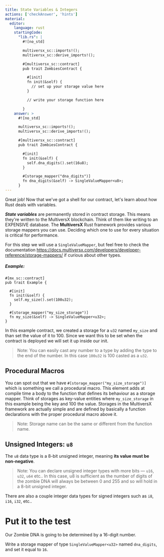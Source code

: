 ```yaml
---
title: State Variables & Integers
actions: ['checkAnswer', 'hints']
material:
  editor:
    language: rust
    startingCode:
      "lib.rs": |
        #![no_std]

        multiversx_sc::imports!();
        multiversx_sc::derive_imports!();

        #[multiversx_sc::contract]
        pub trait ZombiesContract {

          #[init]
          fn init(&self) {
            // set up your storage value here
          }

          // write your storage function here

        }      
    answer: >
      #![no_std]

      multiversx_sc::imports!();
      multiversx_sc::derive_imports!();

      #[multiversx_sc::contract]
      pub trait ZombiesContract {

        #[init]
        fn init(&self) {
          self.dna_digits().set(16u8);
        }

        #[storage_mapper("dna_digits")]
        fn dna_digits(&self) -> SingleValueMapper<u8>;
      }
---
```


Great job! Now that we've got a shell for our contract, let's learn about how Rust deals with variables.

**_State variables_** are permanently stored in contract storage. This means they're written to the MultiversX blockchain. Think of them like writing to an EXPENSIVE database. The **MultiversX** Rust framework provides various storage mappers you can use. Deciding which one to use for every situation is critical for performance.

For this step we will use a `SingleValueMapper`, but feel free to check the documentation https://docs.multiversx.com/developers/developer-reference/storage-mappers/ if curious about other types. 

##### Example:
```
#[mx_sc::contract]
pub trait Example {

  #[init]
  fn init(&self) {
    self.my_size().set(100u32);
  }

  #[storage_mapper("my_size_storage")]
  fn my_size(&self) -> SingleValueMapper<u32>;
}
```

In this example contract, we created a storage for a `u32` named `my_size` and than set the value of it to 100. Since we want this to be set when the contract is deployed we will set it up inside our init.

> Note: You can easily cast any number to a type by adding the type to the end of the number. In this case `100u32` is 100 casted as a `u32`.


## Procedural Macros

You can spot out that we have `#[storage_mapper("my_size_storage")]` which is something we call a procedural macro. This element adds at compile time a body to the function that defines its behaviour as a storage mapper. Think of storages as key-value entities where `my_size_storage` in this example being the key and 100 the value. Storages in the MultiversX framework are actually simple and are defined by basically a function declarations with the proper procedural macro above it.

> Note: Storage name can be the same or different from the function name.

## Unsigned Integers: `u8`

The `u8` data type is a 8-bit unsigned integer, meaning **its value must be non-negative**. 

> Note: You can declare unsigned integer types with more bits — `u16`, `u32`, `u64` etc.. In this case, u8 is sufficient as the number of digits of the zombie DNA will always be between 0 and 255 and so will hold in a 8-bit unsigned integer.

There are also a couple integer data types for signed integers such as `i8`, `i16`, `i32`, etc..

# Put it to the test

Our Zombie DNA is going to be determined by a 16-digit number.

Write a storage mapper of type `SingleValueMapper<u32>` named `dna_digits`, and set it equal to `16`.
